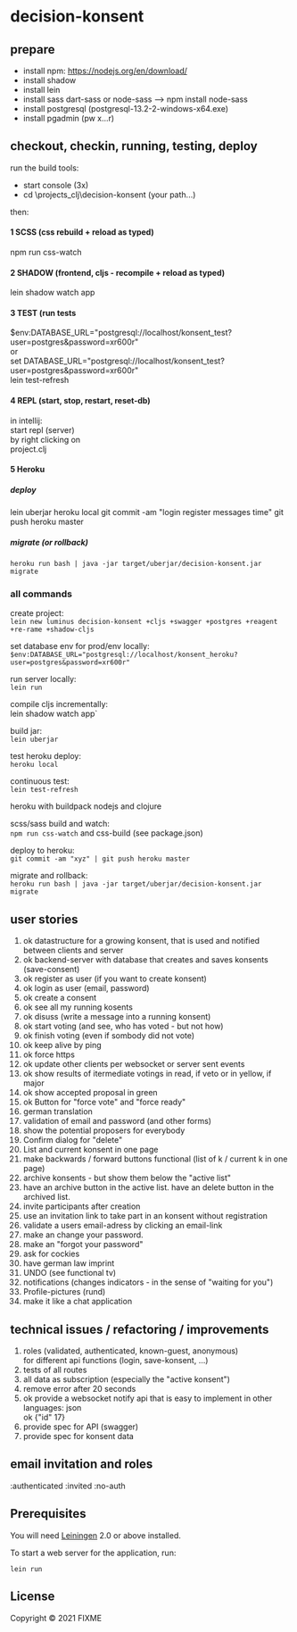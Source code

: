# decision-konsent

## prepare
- install npm: https://nodejs.org/en/download/
- install shadow 
- install lein
- install sass dart-sass or node-sass --> npm install node-sass
- install postgresql (postgresql-13.2-2-windows-x64.exe)
- install pgadmin (pw x...r)

## checkout, checkin, running, testing, deploy

run the build tools:
- start console (3x)
- cd \projects\_clj\decision-konsent (your path...)

then:
#### 1 SCSS (css rebuild + reload as typed)
npm run css-watch

#### 2 SHADOW (frontend, cljs - recompile + reload as typed)
lein shadow watch app

#### 3 TEST (run tests 
$env:DATABASE_URL="postgresql://localhost/konsent_test?user=postgres&password=xr600r"  
or  
set DATABASE_URL="postgresql://localhost/konsent_test?user=postgres&password=xr600r"  
lein test-refresh

#### 4 REPL (start, stop, restart, reset-db)
in intellij:  
start repl (server)  
by right clicking on  
project.clj

#### 5 Heroku
##### deploy
lein uberjar
heroku local
git commit -am "login register messages time"
git push heroku master

##### migrate (or rollback)
`heroku run bash | java -jar target/uberjar/decision-konsent.jar migrate`


### all commands 

create project:  
`lein new luminus decision-konsent +cljs +swagger +postgres +reagent +re-rame +shadow-cljs`     
  
set database env for prod/env locally:  
`$env:DATABASE_URL="postgresql://localhost/konsent_heroku?user=postgres&password=xr600r"`  

run server locally:  
`lein run`  

compile cljs incrementally:  
lein shadow watch app`  

build jar:  
`lein uberjar`    

test heroku deploy:  
`heroku local`    

continuous test:  
`lein test-refresh`    

heroku with buildpack nodejs and clojure      

scss/sass build and watch:  
`npm run css-watch` and css-build (see package.json)    

deploy to heroku:  
`git commit -am "xyz" | git push heroku master`  

migrate and rollback:  
`heroku run bash | java -jar target/uberjar/decision-konsent.jar migrate`  

## user stories
1. ok datastructure for a growing konsent, that is used and notified between clients and server
1. ok backend-server with database that creates and saves konsents (save-consent)
1. ok register as user (if you want to create konsent)
1. ok login as user (email, password)
1. ok create a consent 
1. ok see all my running kosents 
1. ok disuss (write a message into a running konsent)
1. ok start voting (and see, who has voted - but not how)
1. ok finish voting (even if sombody did not vote)
1. ok keep alive by ping
1. ok force https
1. ok update other clients per websocket or server sent events
1. ok show results of itermediate votings in read, if veto or in yellow, if major
1. ok show accepted proposal in green
1. ok Button for "force vote" and "force ready"
1. german translation
1. validation of email and password (and other forms)
1. show the potential proposers for everybody  
1. Confirm dialog for "delete"
1. List and current konsent in one page
1. make backwards / forward buttons functional (list of k / current k in one page)
1. archive konsents - but show them below the "active list"
1. have an archive button in the active list. have an delete button in the archived list.
1. invite participants after creation
1. use an invitation link to take part in an konsent without registration
1. validate a users email-adress by clicking an email-link
1. make an change your password.
1. make an "forgot your password"
1. ask for cockies
1. have german law imprint  
1. UNDO (see functional tv)
1. notifications (changes indicators - in the sense of "waiting for you")
1. Profile-pictures (rund)
1. make it like a chat application


## technical issues / refactoring / improvements
1. roles (validated, authenticated, known-guest, anonymous)  
for different api functions (login, save-konsent, ...)   
1. tests of all routes
1. all data as subscription (especially the "active konsent")
1. remove error after 20 seconds
1. ok provide a websocket notify api that is easy to implement in other languages: json  
   ok {"id" 17}
1. provide spec for API (swagger)
1. provide spec for konsent data 
   
## email invitation and roles
:authenticated :invited :no-auth 

## Prerequisites

You will need [Leiningen][1] 2.0 or above installed.

[1]: https://github.com/technomancy/leiningen


To start a web server for the application, run:

    lein run 

## License

Copyright © 2021 FIXME

